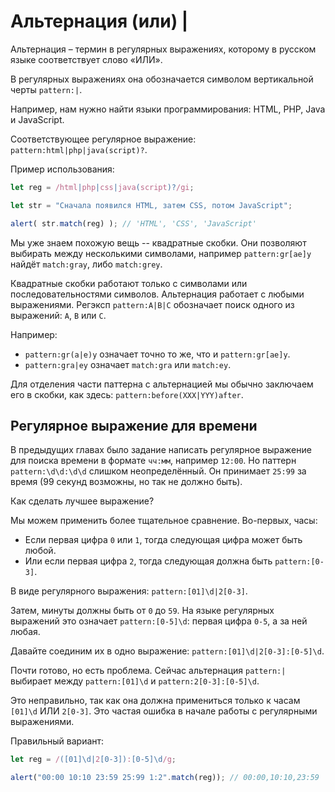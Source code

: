 # Альтернация (или) |

Альтернация – термин в регулярных выражениях, которому в русском языке соответствует слово «ИЛИ». 

В регулярных выражениях она обозначается символом вертикальной черты `pattern:|`.

Например, нам нужно найти языки программирования: HTML, PHP, Java и JavaScript.

Соответствующее регулярное выражение: `pattern:html|php|java(script)?`.

Пример использования:

```js run
let reg = /html|php|css|java(script)?/gi;

let str = "Сначала появился HTML, затем CSS, потом JavaScript";

alert( str.match(reg) ); // 'HTML', 'CSS', 'JavaScript'
```

Мы уже знаем похожую вещь -- квадратные скобки. Они позволяют выбирать между несколькими символами, например  `pattern:gr[ae]y` найдёт `match:gray`, либо `match:grey`.

Квадратные скобки работают только с символами или последовательностями символов. Альтернация работает с любыми выражениями. Регэксп  `pattern:A|B|C` обозначает поиск одного из выражений: `A`, `B` или `C`.

Например:

- `pattern:gr(a|e)y` означает точно то же, что и `pattern:gr[ae]y`.
- `pattern:gra|ey` означает `match:gra` или `match:ey`.

Для отделения части паттерна с альтернацией мы обычно заключаем его в скобки, как здесь: `pattern:before(XXX|YYY)after`.

## Регулярное выражение для времени

В предыдущих главах было задание написать регулярное выражение для поиска времени в формате  `чч:мм`, например `12:00`. Но паттерн `pattern:\d\d:\d\d` слишком неопределённый. Он принимает `25:99` за время (99 секунд возможны, но так не должно быть).

Как сделать лучшее выражение?

Мы можем применить более тщательное сравнение. Во-первых, часы: 

- Если первая цифра `0` или `1`, тогда следующая цифра может быть любой.
- Или если первая цифра `2`, тогда следующая должна быть `pattern:[0-3]`.

В виде регулярного выражения: `pattern:[01]\d|2[0-3]`.

Затем, минуты должны быть от `0` до `59`. На языке регулярных выражений это означает `pattern:[0-5]\d`: первая цифра `0-5`, а за ней любая.

Давайте соединим их в одно выражение: `pattern:[01]\d|2[0-3]:[0-5]\d`.

Почти готово, но есть проблема. Сейчас альтернация `pattern:|` выбирает между `pattern:[01]\d` и `pattern:2[0-3]:[0-5]\d`.

Это неправильно, так как она должна примениться только к часам `[01]\d` ИЛИ `2[0-3]`. Это частая ошибка в начале работы с регулярными выражениями. 

Правильный вариант:

```js run
let reg = /([01]\d|2[0-3]):[0-5]\d/g;

alert("00:00 10:10 23:59 25:99 1:2".match(reg)); // 00:00,10:10,23:59
```

